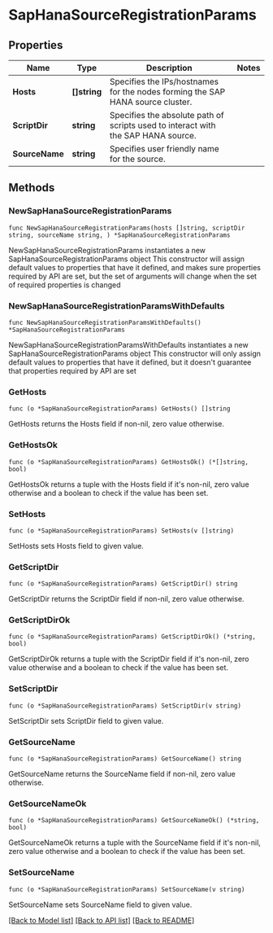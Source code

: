 # SapHanaSourceRegistrationParams

## Properties

Name | Type | Description | Notes
------------ | ------------- | ------------- | -------------
**Hosts** | **[]string** | Specifies the IPs/hostnames for the nodes forming the SAP HANA source cluster. | 
**ScriptDir** | **string** | Specifies the absolute path of scripts used to interact with the SAP HANA source. | 
**SourceName** | **string** | Specifies user friendly name for the source. | 

## Methods

### NewSapHanaSourceRegistrationParams

`func NewSapHanaSourceRegistrationParams(hosts []string, scriptDir string, sourceName string, ) *SapHanaSourceRegistrationParams`

NewSapHanaSourceRegistrationParams instantiates a new SapHanaSourceRegistrationParams object
This constructor will assign default values to properties that have it defined,
and makes sure properties required by API are set, but the set of arguments
will change when the set of required properties is changed

### NewSapHanaSourceRegistrationParamsWithDefaults

`func NewSapHanaSourceRegistrationParamsWithDefaults() *SapHanaSourceRegistrationParams`

NewSapHanaSourceRegistrationParamsWithDefaults instantiates a new SapHanaSourceRegistrationParams object
This constructor will only assign default values to properties that have it defined,
but it doesn't guarantee that properties required by API are set

### GetHosts

`func (o *SapHanaSourceRegistrationParams) GetHosts() []string`

GetHosts returns the Hosts field if non-nil, zero value otherwise.

### GetHostsOk

`func (o *SapHanaSourceRegistrationParams) GetHostsOk() (*[]string, bool)`

GetHostsOk returns a tuple with the Hosts field if it's non-nil, zero value otherwise
and a boolean to check if the value has been set.

### SetHosts

`func (o *SapHanaSourceRegistrationParams) SetHosts(v []string)`

SetHosts sets Hosts field to given value.


### GetScriptDir

`func (o *SapHanaSourceRegistrationParams) GetScriptDir() string`

GetScriptDir returns the ScriptDir field if non-nil, zero value otherwise.

### GetScriptDirOk

`func (o *SapHanaSourceRegistrationParams) GetScriptDirOk() (*string, bool)`

GetScriptDirOk returns a tuple with the ScriptDir field if it's non-nil, zero value otherwise
and a boolean to check if the value has been set.

### SetScriptDir

`func (o *SapHanaSourceRegistrationParams) SetScriptDir(v string)`

SetScriptDir sets ScriptDir field to given value.


### GetSourceName

`func (o *SapHanaSourceRegistrationParams) GetSourceName() string`

GetSourceName returns the SourceName field if non-nil, zero value otherwise.

### GetSourceNameOk

`func (o *SapHanaSourceRegistrationParams) GetSourceNameOk() (*string, bool)`

GetSourceNameOk returns a tuple with the SourceName field if it's non-nil, zero value otherwise
and a boolean to check if the value has been set.

### SetSourceName

`func (o *SapHanaSourceRegistrationParams) SetSourceName(v string)`

SetSourceName sets SourceName field to given value.



[[Back to Model list]](../README.md#documentation-for-models) [[Back to API list]](../README.md#documentation-for-api-endpoints) [[Back to README]](../README.md)


